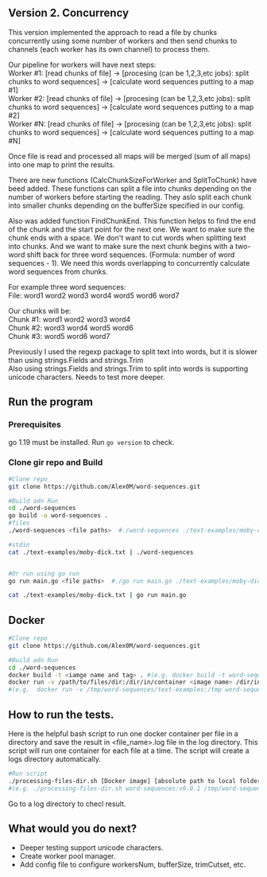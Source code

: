 ## Version 2. Concurrency

This version implemented the approach to read a file by chunks concurrently using some number of workers and then send chunks to channels (each worker has its own channel) to process them.

Our pipeline for workers will have next steps:  
Worker #1: [read chunks of file] -> [procesing (can be 1,2,3,etc jobs): split chunks to word sequences] -> [calculate word sequences putting to a map #1]  
Worker #2: [read chunks of file] -> [procesing (can be 1,2,3,etc jobs): split chunks to word sequences] -> [calculate word sequences putting to a map #2]  
Worker #N: [read chunks of file] -> [procesing (can be 1,2,3,etc jobs): split chunks to word sequences] -> [calculate word sequences putting to a map #N]  

Once file is read and processed all maps will be merged (sum of all maps) into one map to print the results.

There are new functions (CalcChunkSizeForWorker and SplitToChunk) have beed added.
These functions can split a file into chunks depending on the number of workers before starting the reading.
They aslo split each chunk into smaller chunks depending on the bufferSize specified in our config.

Also was added function FindChunkEnd.
This function helps to find the end of the chunk and the start point for the next one.
We want to make sure the chunk ends with a space. We don't want to cut words when splitting text into chunks.
And we want to make sure the next chunk begins with a two-word shift back for three word sequences.
(Formula: number of word sequences - 1). We need this words overlapping to concurrently calculate word sequences from chunks.

For example three word sequences:  
File: word1 word2 word3 word4 word5 word6 word7

Our chunks will be:  
Chunk #1: word1 word2 word3 word4  
Chunk #2: word3 word4 word5 word6  
Chunk #3: word5 word6 word7  


Previously I used the regexp package to split text into words, but it is slower than using
strings.Fields and strings.Trim  
Also using strings.Fields and strings.Trim to split into words is supporting unicode characters. Needs to test more deeper.


## Run the program

### Prerequisites

go 1.19 must be installed. Run `go version` to check.

### Clone gir repo and Build

```bash
#Clone repo
git clone https://github.com/Alex0M/word-sequences.git

#Build adn Run
cd ./word-sequences
go build -o word-sequences .
#files
./word-sequences <file paths>  #./word-sequences ./text-examples/moby-dick.txt

#stdin
cat ./text-examples/moby-dick.txt | ./word-sequences


#Or run using go run
go run main.go <file paths>  #./go run main.go ./text-examples/moby-dick.txt

cat ./text-examples/moby-dick.txt | go run main.go
```

## Docker

```bash
#Clone repo
git clone https://github.com/Alex0M/word-sequences.git

#Build adn Run
cd ./word-sequences
docker build -t <iamge name and tag> . #(e.g. docker build -t word-sequences:v0.0.1 .)
docker run -v /path/to/files/dir:/dir/in/container <image name> /dir/in/container/<file name> 
#(e.g.  docker run -v /tmp/word-sequences/text-examples:/tmp word-sequences:v0.0.1 /tmp/moby-dick.txt )
```
## How to run the tests.
Here is the helpful bash script to run one docker container per file in a directory and save the result in <file_name>.log file in the log directory.
This script will run one container for each file at a time. 
The script will create a logs directory automatically. 

```bash
#Run script
./processing-files-dir.sh [Docker image] [absolute path to local folder with files] [absolute path to local log folder]
#(e.g. ./processing-files-dir.sh word-sequences:v0.0.1 /tmp/word-sequences/text-example /tmp/word-sequences/logs)
```
Go to a log directory to checl result.

## What would you do next?

- Deeper testing support unicode characters.
- Create worker pool manager.
- Add config file to configure workersNum, bufferSize, trimCutset, etc.
